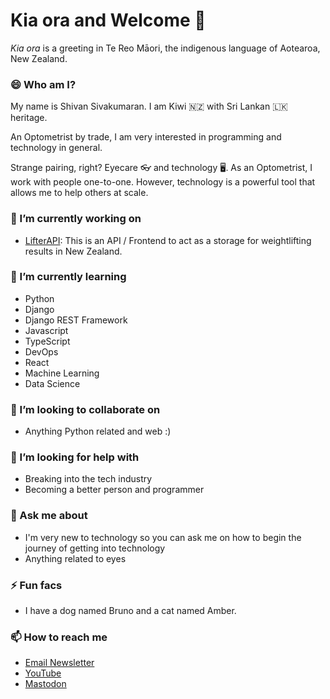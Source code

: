 # Kia ora and Welcome 👋

_Kia ora_ is a greeting in Te Reo Māori, the indigenous language of Aotearoa, New Zealand.

### 😄 Who am I?

My name is Shivan Sivakumaran. I am Kiwi 🇳🇿 with Sri Lankan 🇱🇰 heritage.

An Optometrist by trade, I am very interested in programming and technology in general.

Strange pairing, right? Eyecare 👓 and technology 🖥️. As an Optometrist, I work with people one-to-one. However, technology is a powerful tool that allows me to help others at scale.

### 🔭 I’m currently working on

- [LifterAPI](https://github.com/WeightliftingNZ/lifter-api): This is an API / Frontend to act as a storage for weightlifting results in New Zealand.

### 🌱 I’m currently learning

- Python
- Django
- Django REST Framework
- Javascript
- TypeScript
- DevOps
- React
- Machine Learning
- Data Science

### 👯 I’m looking to collaborate on

- Anything Python related and web :)

### 🤔 I’m looking for help with

- Breaking into the tech industry
- Becoming a better person and programmer

### 💬 Ask me about

- I'm very new to technology so you can ask me on how to begin the journey of getting into technology
- Anything related to eyes

### ⚡ Fun facs

- I have a dog named Bruno and a cat named Amber.

### 📫 How to reach me

- [Email Newsletter](https://email.shivan.xyz)
- [YouTube](https://www.youtube.com/c/ShivanSivakumaran)
- [Mastodon](https://fosstodon.org/@shivan)
